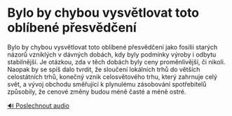 # Bylo by chybou vysvětlovat toto oblíbené přesvědčení

<speak>
<prosody rate="95%">
<emphasis level="moderate">Bylo by chybou vysvětlovat toto oblíbené přesvědčení jako fosilii starých názorů vzniklých v dávných dobách, kdy byly podmínky výroby i odbytu stabilnější.</emphasis>
<break time="500ms"/>
Je otázkou, zda v těch dobách byly ceny proměnlivější, či nikoli.
<break time="400ms"/>
<emphasis level="strong">Naopak by se spíš dalo tvrdit, že sloučení lokálních trhů do větších celostátních trhů, konečný vznik celosvětového trhu, který zahrnuje celý svět, a vývoj obchodu směřující k plynulému zásobování spotřebitelů způsobily, že cenové změny budou méně časté a méně ostré.</emphasis>
</prosody>
</speak>

[🔊 Poslechnout audio](/data/7-paragraphs/audio/chapter_42/para_001-Bylo-by-chybou-vysvtlovat-toto-oblben-pesvde.mp3) 